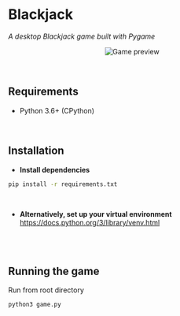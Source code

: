 # Blackjack

*A desktop Blackjack game built with Pygame*

<p align="center">
    <img src="https://i.imgur.com/2AMwfwV.png" alt="Game preview">
</p>

<br/>

## Requirements

- Python 3.6+ (CPython)

<br/>

## Installation

- **Install dependencies** <br/>
```bash
pip install -r requirements.txt
```
<br/>

- **Alternatively, set up your virtual environment** <br/>
https://docs.python.org/3/library/venv.html
<br/>


<br/>

## Running the game

Run from root directory
```bash
python3 game.py
```
